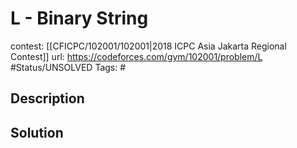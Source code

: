 # L - Binary String

contest: [[CFICPC/102001/102001|2018 ICPC Asia Jakarta Regional Contest]]
url: https://codeforces.com/gym/102001/problem/L
#Status/UNSOLVED
Tags: #

## Description

## Solution

